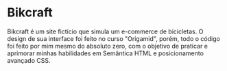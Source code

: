 # Bikcraft
Bikcraft é um site fictício que simula um e-commerce de bicicletas. O design de sua interface foi feito no curso "Origamid", porém, todo o código foi feito por mim mesmo do absoluto zero, com o objetivo de praticar e aprimorar minhas habilidades em Semântica HTML e posicionamento avançado CSS.
